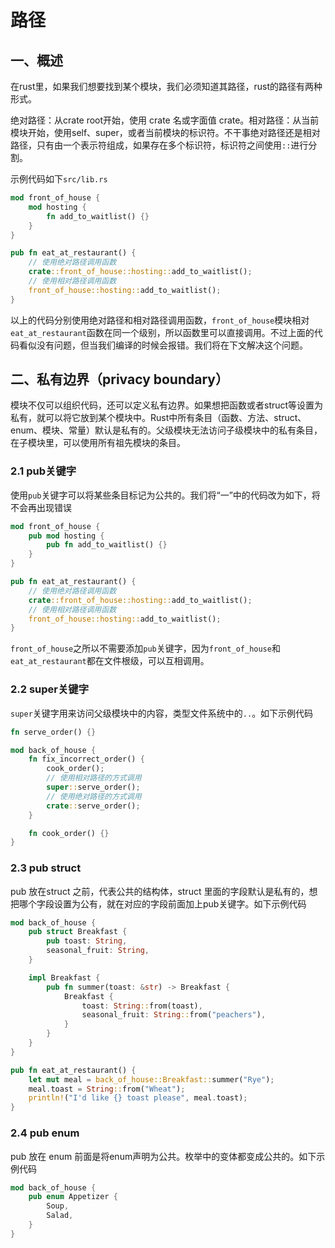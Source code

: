 # 路径

## 一、概述

在rust里，如果我们想要找到某个模块，我们必须知道其路径，rust的路径有两种形式。

绝对路径：从crate root开始，使用 crate 名或字面值 crate。相对路径：从当前模块开始，使用self、super，或者当前模块的标识符。不干事绝对路径还是相对路径，只有由一个表示符组成，如果存在多个标识符，标识符之间使用`::`进行分割。

示例代码如下`src/lib.rs`

```rust
mod front_of_house {
    mod hosting {
        fn add_to_waitlist() {}
    }
}

pub fn eat_at_restaurant() {
    // 使用绝对路径调用函数
    crate::front_of_house::hosting::add_to_waitlist();
    // 使用相对路径调用函数
    front_of_house::hosting::add_to_waitlist();
}
```

以上的代码分别使用绝对路径和相对路径调用函数，`front_of_house`模块相对`eat_at_restaurant`函数在同一个级别，所以函数里可以直接调用。不过上面的代码看似没有问题，但当我们编译的时候会报错。我们将在下文解决这个问题。

## 二、私有边界（privacy boundary）

模块不仅可以组织代码，还可以定义私有边界。如果想把函数或者struct等设置为私有，就可以将它放到某个模块中。Rust中所有条目（函数、方法、struct、enum、模块、常量）默认是私有的。父级模块无法访问子级模块中的私有条目，在子模块里，可以使用所有祖先模块的条目。

### 2.1 pub关键字

使用`pub`关键字可以将某些条目标记为公共的。我们将“一”中的代码改为如下，将不会再出现错误

```rust
mod front_of_house {
    pub mod hosting {
        pub fn add_to_waitlist() {}
    }
}

pub fn eat_at_restaurant() {
    // 使用绝对路径调用函数
    crate::front_of_house::hosting::add_to_waitlist();
    // 使用相对路径调用函数
    front_of_house::hosting::add_to_waitlist();
}
```

`front_of_house`之所以不需要添加`pub`关键字，因为`front_of_house`和`eat_at_restaurant`都在文件根级，可以互相调用。

### 2.2 super关键字

`super`关键字用来访问父级模块中的内容，类型文件系统中的`..`。如下示例代码

```rust
fn serve_order() {}

mod back_of_house {
    fn fix_incorrect_order() {
        cook_order();
        // 使用相对路径的方式调用
        super::serve_order();
        // 使用绝对路径的方式调用
        crate::serve_order();
    }

    fn cook_order() {}
}
```

### 2.3 pub struct

pub 放在struct 之前，代表公共的结构体，struct 里面的字段默认是私有的，想把哪个字段设置为公有，就在对应的字段前面加上pub关键字。如下示例代码

```rust
mod back_of_house {
    pub struct Breakfast {
        pub toast: String,
        seasonal_fruit: String,
    }

    impl Breakfast {
        pub fn summer(toast: &str) -> Breakfast {
            Breakfast {
                toast: String::from(toast),
                seasonal_fruit: String::from("peachers"),
            }
        }
    }
}

pub fn eat_at_restaurant() {
    let mut meal = back_of_house::Breakfast::summer("Rye");
    meal.toast = String::from("Wheat");
    println!("I'd like {} toast please", meal.toast);
}
```

### 2.4 pub enum

pub 放在 enum 前面是将enum声明为公共。枚举中的变体都变成公共的。如下示例代码

```rust
mod back_of_house {
    pub enum Appetizer {
        Soup,
        Salad,
    }
}
```
